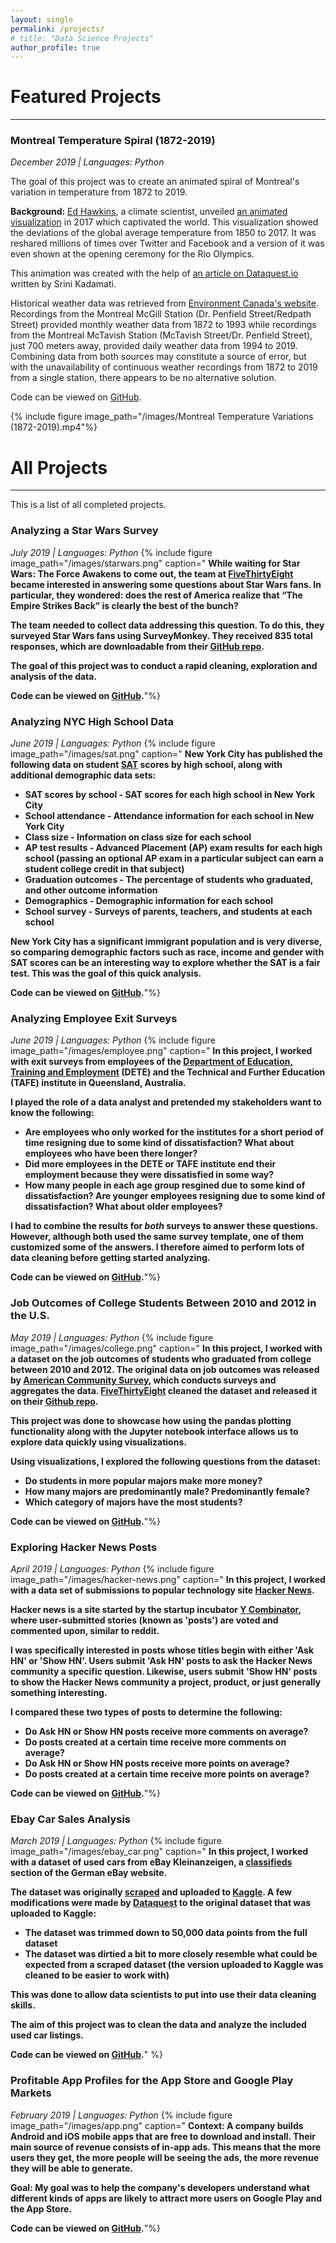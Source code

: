 ```yaml
---
layout: single
permalink: /projects/
# title: "Data Science Projects"
author_profile: true
---
```


<!-- link for all embedded things: https://mmistakes.github.io/minimal-mistakes/docs/helpers/ -->

# Featured Projects
------

### Montreal Temperature Spiral (1872-2019)
*December 2019 | Languages: Python*

The goal of this project was to create an animated spiral of Montreal's variation in temperature from 1872 to 2019.

**Background:** [Ed Hawkins](http://www.met.reading.ac.uk/~ed/home/index.php), a climate scientist, unveiled [an animated visualization](http://www.climate-lab-book.ac.uk/spirals/) in 2017 which captivated the world. This visualization showed the deviations of the global average temperature from 1850 to 2017. It was reshared millions of times over Twitter and Facebook and a version of it was even shown at the opening ceremony for the Rio Olympics.

This animation was created with the help of [an article on Dataquest.io](https://www.dataquest.io/blog/climate-temperature-spirals-python/) written by Srini Kadamati.

Historical weather data was retrieved from [Environment Canada's website](https://climate.weather.gc.ca/). Recordings from the Montreal McGill Station (Dr. Penfield Street/Redpath Street) provided monthly weather data from 1872 to 1993 while recordings from the Montreal McTavish Station (McTavish Street/Dr. Penfield Street), just 700 meters away, provided daily weather data from 1994 to 2019. Combining data from both sources may constitute a source of error, but with the unavailability of continuous weather recordings from 1872 to 2019 from a single station, there appears to be no alternative solution.

Code can be viewed on [GitHub](https://github.com/luca-martial/Montreal-Temperature-Spiral).

{% include figure image_path="/images/Montreal Temperature Variations (1872-2019).mp4"%}

<!-- {% include video id="1ZxbsKE51XfYHBWvNHgN0LkLx2rM5-Waa" provider="google-drive" %} -->

<!-- https://drive.google.com/open?id=1ZxbsKE51XfYHBWvNHgN0LkLx2rM5-Waa -->

# All Projects
------
This is a list of all completed projects.

### Analyzing a Star Wars Survey
*July 2019 | Languages: Python*
{% include figure image_path="/images/starwars.png" caption="
**While waiting for Star Wars: The Force Awakens to come out, the team at [FiveThirtyEight](https://fivethirtyeight.com/) became interested in answering some questions about Star Wars fans. In particular, they wondered: does the rest of America realize that “The Empire Strikes Back” is clearly the best of the bunch?**


**The team needed to collect data addressing this question. To do this, they surveyed Star Wars fans using SurveyMonkey. They received 835 total responses, which are downloadable from their [GitHub repo](https://github.com/fivethirtyeight/data/tree/master/star-wars-survey).**


**The goal of this project was to conduct a rapid cleaning, exploration and analysis of the data.**


**Code can be viewed on [GitHub](https://github.com/luca-martial/Star-Wars-Survey).**"%}


### Analyzing NYC High School Data
*June 2019 | Languages: Python*
{% include figure image_path="/images/sat.png" caption="
**New York City has published the following data on student [SAT](https://en.wikipedia.org/wiki/SAT) scores by high school, along with additional demographic data sets:**


- **SAT scores by school - SAT scores for each high school in New York City**
- **School attendance - Attendance information for each school in New York City**
- **Class size - Information on class size for each school**
- **AP test results - Advanced Placement (AP) exam results for each high school (passing an optional AP exam in a particular subject can earn a student college credit in that subject)**
- **Graduation outcomes - The percentage of students who graduated, and other outcome information**
- **Demographics - Demographic information for each school**
- **School survey - Surveys of parents, teachers, and students at each school**


**New York City has a significant immigrant population and is very diverse, so comparing demographic factors such as race, income and gender with SAT scores can be an interesting way to explore whether the SAT is a fair test. This was the goal of this quick analysis.**


**Code can be viewed on [GitHub](https://github.com/luca-martial/Analyzing-NYC-High-School-Data).**"%}


### Analyzing Employee Exit Surveys
*June 2019 | Languages: Python*
{% include figure image_path="/images/employee.png" caption="
**In this project, I worked with exit surveys from employees of the [Department of Education, Training and Employment](https://en.wikipedia.org/wiki/Department_of_Education_and_Training_(Queensland)) (DETE) and the Technical and Further Education (TAFE) institute in Queensland, Australia.**


**I played the role of a data analyst and pretended my stakeholders want to know the following:**


- **Are employees who only worked for the institutes for a short period of time resigning due to some kind of dissatisfaction? What about employees who have been there longer?**
- **Did more employees in the DETE or TAFE institute end their employment because they were dissatisfied in some way?**
- **How many people in each age group resgined due to some kind of dissatisfaction? Are younger employees resigning due to some kind of dissatisfaction? What about older employees?**


**I had to combine the results for *both* surveys to answer these questions. However, although both used the same survey template, one of them customized some of the answers. I therefore aimed to perform lots of data cleaning before getting started analyzing.**


**Code can be viewed on [GitHub](https://github.com/luca-martial/Analyzing-Employee-Exit-Surveys).**"%}


### Job Outcomes of College Students Between 2010 and 2012 in the U.S.
*May 2019 | Languages: Python*
{% include figure image_path="/images/college.png" caption="
**In this project, I worked with a dataset on the job outcomes of students who graduated from college between 2010 and 2012. The original data on job outcomes was released by [American Community Survey](https://www.census.gov/programs-surveys/acs/), which conducts surveys and aggregates the data. [FiveThirtyEight](https://fivethirtyeight.com/) cleaned the dataset and released it on their [Github repo](https://github.com/fivethirtyeight/data/tree/master/college-majors).**


**This project was done to showcase how using the pandas plotting functionality along with the Jupyter notebook interface allows us to explore data quickly using visualizations.**


**Using visualizations, I explored the following questions from the dataset:**


- **Do students in more popular majors make more money?**
- **How many majors are predominantly male? Predominantly female?**
- **Which category of majors have the most students?**


**Code can be viewed on [GitHub](https://github.com/luca-martial/Earnings-Based-on-College-Majors).**"%}


### Exploring Hacker News Posts
*April 2019 | Languages: Python*
{% include figure image_path="/images/hacker-news.png" caption="
**In this project, I worked with a data set of submissions to popular technology site [Hacker News](https://news.ycombinator.com/).**


**Hacker news is a site started by the startup incubator [Y Combinator](https://www.ycombinator.com/), where user-submitted stories (known as 'posts') are voted and commented upon, similar to reddit.**


**I was specifically interested in posts whose titles begin with either 'Ask HN' or 'Show HN'. Users submit 'Ask HN' posts to ask the Hacker News community a specific question. Likewise, users submit 'Show HN' posts to show the Hacker News community a project, product, or just generally something interesting.**


**I compared these two types of posts to determine the following:**


- **Do Ask HN or Show HN posts receive more comments on average?**
- **Do posts created at a certain time receive more comments on average?**
- **Do Ask HN or Show HN posts receive more points on average?**
- **Do posts created at a certain time receive more points on average?**


**Code can be viewed on [GitHub](https://github.com/luca-martial/Hacker-News-Posts-Analysis).**"%}


### Ebay Car Sales Analysis
*March 2019 | Languages: Python*
{% include figure image_path="/images/ebay_car.png" caption="
**In this project, I worked with a dataset of used cars from eBay Kleinanzeigen, a [classifieds](https://en.wikipedia.org/wiki/Classified_advertising) section of the German eBay website.**


**The dataset was originally [scraped](https://en.wikipedia.org/wiki/Web_scraping) and uploaded to [Kaggle](https://www.kaggle.com/orgesleka/used-cars-database/data). A few modifications were made by [Dataquest](https://www.dataquest.io/) to the original dataset that was uploaded to Kaggle:**


- **The dataset was trimmed down to 50,000 data points from the full dataset**
- **The dataset was dirtied a bit to more closely resemble what could be expected from a scraped dataset (the version uploaded to Kaggle was cleaned to be easier to work with)**


**This was done to allow data scientists to put into use their data cleaning skills.**


**The aim of this project was to clean the data and analyze the included used car listings.**


**Code can be viewed on [GitHub](https://github.com/luca-martial/Exploring-Ebay-Car-Sales-Data).**" %}


### Profitable App Profiles for the App Store and Google Play Markets
*February 2019 | Languages: Python*
{% include figure image_path="/images/app.png" caption="
**Context: A company builds Android and iOS mobile apps that are free to download and install. Their main source of revenue consists of in-app ads. This means that the more users they get, the more people will be seeing the ads, the more revenue they will be able to generate.**


**Goal: My goal was to help the company's developers understand what different kinds of apps are likely to attract more users on Google Play and the App Store.**


**Code can be viewed on [GitHub](https://github.com/luca-martial/Popular-Apps-Project).**"%}